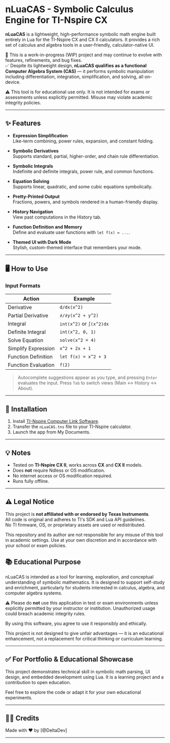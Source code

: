 # nLuaCAS - Symbolic Calculus Engine for TI-Nspire CX

**nLuaCAS** is a lightweight, high-performance symbolic math engine built entirely in Lua for the TI-Nspire CX and CX II calculators. It provides a rich set of calculus and algebra tools in a user-friendly, calculator-native UI.

🚧 This is a work-in-progress (WIP) project and may continue to evolve with features, refinements, and bug fixes.  
✅ Despite its lightweight design, **nLuaCAS qualifies as a functional Computer Algebra System (CAS)** — it performs symbolic manipulation including differentiation, integration, simplification, and solving, all on-device.

⚠️ This tool is for educational use only. It is not intended for exams or assessments unless explicitly permitted. Misuse may violate academic integrity policies.

---

## ✨ Features

- **Expression Simplification**  
  Like-term combining, power rules, expansion, and constant folding.

- **Symbolic Derivatives**  
  Supports standard, partial, higher-order, and chain rule differentiation.

- **Symbolic Integrals**  
  Indefinite and definite integrals, power rule, and common functions.

- **Equation Solving**  
  Supports linear, quadratic, and some cubic equations symbolically.

- **Pretty-Printed Output**  
  Fractions, powers, and symbols rendered in a human-friendly display.

- **History Navigation**  
  View past computations in the History tab.

- **Function Definition and Memory**  
  Define and evaluate user functions with `let f(x) = ...`.

- **Themed UI with Dark Mode**  
  Stylish, custom-themed interface that remembers your mode.

---

## 🖥 How to Use

### Input Formats

| Action | Example |
|--------|---------|
| Derivative | `d/dx(x^2)` |
| Partial Derivative | `∂/∂y(x^2 + y^2)` |
| Integral | `int(x^2)` or `∫(x^2)dx` |
| Definite Integral | `int(x^2, 0, 1)` |
| Solve Equation | `solve(x^2 = 4)` |
| Simplify Expression | `x^2 + 2x + 1` |
| Function Definition | `let f(x) = x^2 + 3` |
| Function Evaluation | `f(2)` |

> Autocomplete suggestions appear as you type, and pressing `Enter` evaluates the input. Press `Tab` to switch views (Main ↔ History ↔ About).

---

## 🧠 Installation

1. Install [TI-Nspire Computer Link Software](https://education.ti.com/en/products/computer-software/ti-nspire-cx-student-software).
2. Transfer the `nLuaCAS.tns` file to your TI-Nspire calculator.
3. Launch the app from My Documents.

---

## 💡 Notes

- Tested on **TI-Nspire CX II**, works across **CX** and **CX II** models.
- Does **not** require Ndless or OS modification.
- No internet access or OS modification required.
- Runs fully offline.

---

## ⚠️ Legal Notice

This project is **not affiliated with or endorsed by Texas Instruments**.  
All code is original and adheres to TI's SDK and Lua API guidelines.  
No TI firmware, OS, or proprietary assets are used or redistributed.

This repository and its author are not responsible for any misuse of this tool in academic settings. Use at your own discretion and in accordance with your school or exam policies.

## 📚 Educational Purpose

nLuaCAS is intended as a tool for learning, exploration, and conceptual understanding of symbolic mathematics. It is designed to support self-study and enrichment, particularly for students interested in calculus, algebra, and computer algebra systems.

⚠️ Please do **not** use this application in test or exam environments unless explicitly permitted by your instructor or institution. Unauthorized usage could breach academic integrity rules.

By using this software, you agree to use it responsibly and ethically.

This project is not designed to give unfair advantages — it is an educational enhancement, not a replacement for critical thinking or curriculum learning.

---

## ✅ For Portfolio & Educational Showcase

This project demonstrates technical skill in symbolic math parsing, UI design, and embedded development using Lua. It is a learning project and a contribution to open education.

Feel free to explore the code or adapt it for your own educational experiments. 

---

## 🧑‍💻 Credits

Made with ❤️ by [@DeltaDev]

---